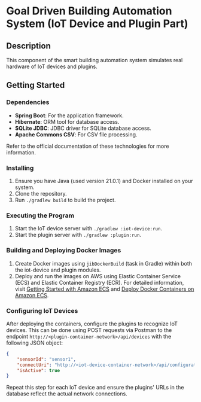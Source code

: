 # Goal Driven Building Automation System (IoT Device and Plugin Part)

## Description

This component of the smart building automation system simulates real hardware of IoT devices and plugins.

## Getting Started

### Dependencies

- **Spring Boot**: For the application framework.
- **Hibernate**: ORM tool for database access.
- **SQLite JDBC**: JDBC driver for SQLite database access.
- **Apache Commons CSV**: For CSV file processing.

Refer to the official documentation of these technologies for more information.

### Installing

1. Ensure you have Java (used version 21.0.1) and Docker installed on your system.
2. Clone the repository.
3. Run `./gradlew build` to build the project.

### Executing the Program

1. Start the IoT device server with `./gradlew :iot-device:run`.
2. Start the plugin server with `./gradlew :plugin:run`.

### Building and Deploying Docker Images

1. Create Docker images using `jibDockerBuild` (task in Gradle) within both the iot-device and plugin modules.
2. Deploy and run the images on AWS using Elastic Container Service (ECS) and Elastic Container Registry (ECR). For detailed information, visit [Getting Started with Amazon ECS](https://docs.aws.amazon.com/AmazonECS/latest/developerguide/getting-started.html) and [Deploy Docker Containers on Amazon ECS](https://aws.amazon.com/getting-started/hands-on/deploy-docker-containers/).

### Configuring IoT Devices

After deploying the containers, configure the plugins to recognize IoT devices. This can be done using POST requests via Postman to the endpoint ``` http://<plugin-container-network>/api/devices ``` with the following JSON object:
```json
{
    "sensorId": "sensor1",
    "connectUri": "http://<iot-device-container-network>/api/configuration",
    "isActive": true
}
```

Repeat this step for each IoT device and ensure the plugins' URLs in the database reflect the actual network connections.